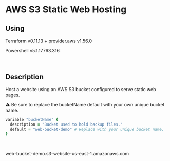 # AWS S3 Static Web Hosting

## Using

Terraform v0.11.13 + provider.aws v1.56.0 

Powershell v5.1.17763.316

<br />

## Description

Host a website using an AWS S3 bucket configured to serve static web pages.

:warning: Be sure to replace the bucketName default with your own unique bucket name.
``` ruby
variable "bucketName" {
  description = "Bucket used to hold backup files."
  default = "web-bucket-demo" # Replace with your unique bucket name.
}
```

<br />

web-bucket-demo.s3-website-us-east-1.amazonaws.com